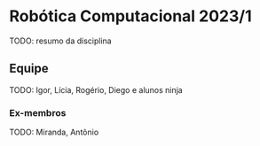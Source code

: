# Robótica Computacional 2023/1

TODO: resumo da disciplina

## Equipe

TODO: Igor, Lícia, Rogério, Diego e alunos ninja

### Ex-membros

TODO: Miranda, Antônio
